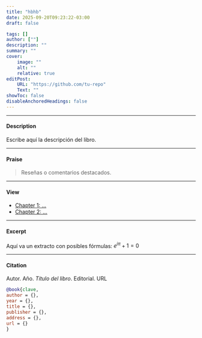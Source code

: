 ```yaml
---
title: "hbhb"
date: 2025-09-20T09:23:22-03:00
draft: false

tags: []
author: [""]
description: ""
summary: ""
cover:
    image: ""
    alt: ""
    relative: true
editPost:
    URL: "https://github.com/tu-repo"
    Text: ""
showToc: false
disableAnchoredHeadings: false
---
```

---

#### Description

Escribe aquí la descripción del libro.

---

#### Praise

> Reseñas o comentarios destacados.

---

#### View

+ [Chapter 1: ...](chapter1.pdf)
+ [Chapter 2: ...](chapter2.pdf)

---

#### Excerpt

Aquí va un extracto con posibles fórmulas:
$e^{i\pi} + 1 = 0$

---

#### Citation

Autor. Año. *Título del libro*. Editorial. URL

```BibTeX
@book{clave,
author = {},
year = {},
title = {},
publisher = {},
address = {},
url = {}
}
